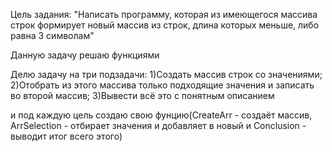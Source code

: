 Цель задания:
"Написать программу, которая из имеющегося массива строк формирует новый массив из строк, длина которых меньше, либо равна 3 символам"

Данную задачу решаю функциями 

Делю задачу на три подзадачи:
1)Создать массив строк со значениями;
2)Отобрать из этого массива только подходящие значения и записать во второй массив;
3)Вывести всё это с понятным описанием 

и под каждую цель создаю свою фунцию(CreateArr - создаёт массив, ArrSelection - отбирает значения и добавляет в новый и Conclusion - выводит итог всего этого)


